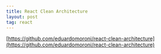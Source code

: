 ```yaml
---
title: React Clean Architecture
layout: post
tag: react
---
```


[https://github.com/eduardomoroni/react-clean-architecture](https://github.com/eduardomoroni/react-clean-architecture)